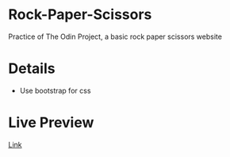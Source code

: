 # Rock-Paper-Scissors
Practice of The Odin Project, a basic rock paper scissors website
# Details
- Use bootstrap for css
# Live Preview
[Link]()